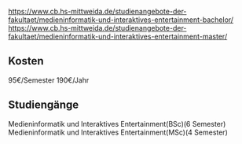 https://www.cb.hs-mittweida.de/studienangebote-der-fakultaet/medieninformatik-und-interaktives-entertainment-bachelor/
https://www.cb.hs-mittweida.de/studienangebote-der-fakultaet/medieninformatik-und-interaktives-entertainment-master/
## Kosten
95€/Semester
190€/Jahr
## Studiengänge
Medieninformatik und Interaktives Entertainment(BSc)(6 Semester)
Medieninformatik und Interaktives Entertainment(MSc)(4 Semester)